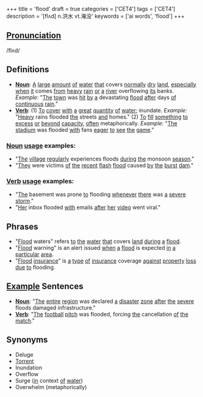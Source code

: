 +++
title = 'flood'
draft = true
categories = ['CET4']
tags = ['CET4']
description = '[flʌd] n.洪水 vt.淹没'
keywords = ['ai words', 'flood']
+++

## [Pronunciation](/en/post/pronunciation/)
/flʌd/

## Definitions
- **[Noun](/en/post/noun/)**:  [A](/en/post/a/) [large](/en/post/large/) [amount](/en/post/amount/) [of](/en/post/of/) [water](/en/post/water/) [that](/en/post/that/) covers [normally](/en/post/normally/) [dry](/en/post/dry/) [land](/en/post/land/), [especially](/en/post/especially/) [when](/en/post/when/) [it](/en/post/it/) comes [from](/en/post/from/) [heavy](/en/post/heavy/) [rain](/en/post/rain/) [or](/en/post/or/) [a](/en/post/a/) [river](/en/post/river/) overflowing [its](/en/post/its/) banks. _Example:_ "[The](/en/post/the/) [town](/en/post/town/) was [hit](/en/post/hit/) [by](/en/post/by/) [a](/en/post/a/) devastating [flood](/en/post/flood/) [after](/en/post/after/) days [of](/en/post/of/) [continuous](/en/post/continuous/) [rain](/en/post/rain/)."
- **[Verb](/en/post/verb/)**: (1) [To](/en/post/to/) [cover](/en/post/cover/) [with](/en/post/with/) [a](/en/post/a/) [great](/en/post/great/) [quantity](/en/post/quantity/) [of](/en/post/of/) [water](/en/post/water/); inundate. _Example:_ "[Heavy](/en/post/heavy/) rains flooded [the](/en/post/the/) streets [and](/en/post/and/) homes." (2) [To](/en/post/to/) [fill](/en/post/fill/) [something](/en/post/something/) [to](/en/post/to/) [excess](/en/post/excess/) [or](/en/post/or/) [beyond](/en/post/beyond/) [capacity](/en/post/capacity/), [often](/en/post/often/) metaphorically. _Example:_ "[The](/en/post/the/) [stadium](/en/post/stadium/) was flooded [with](/en/post/with/) fans [eager](/en/post/eager/) [to](/en/post/to/) [see](/en/post/see/) [the](/en/post/the/) [game](/en/post/game/)."

### [Noun](/en/post/noun/) [usage](/en/post/usage/) examples:
- "[The](/en/post/the/) [village](/en/post/village/) [regularly](/en/post/regularly/) experiences floods [during](/en/post/during/) [the](/en/post/the/) monsoon [season](/en/post/season/)."
- "[They](/en/post/they/) were victims [of](/en/post/of/) [the](/en/post/the/) [recent](/en/post/recent/) [flash](/en/post/flash/) [flood](/en/post/flood/) caused [by](/en/post/by/) [the](/en/post/the/) [burst](/en/post/burst/) [dam](/en/post/dam/)."

### [Verb](/en/post/verb/) [usage](/en/post/usage/) examples:
- "[The](/en/post/the/) basement was prone [to](/en/post/to/) flooding [whenever](/en/post/whenever/) [there](/en/post/there/) was [a](/en/post/a/) [severe](/en/post/severe/) [storm](/en/post/storm/)."
- "[Her](/en/post/her/) inbox flooded [with](/en/post/with/) emails [after](/en/post/after/) [her](/en/post/her/) [video](/en/post/video/) went viral."

## Phrases
- "[Flood](/en/post/flood/) waters" refers [to](/en/post/to/) [the](/en/post/the/) [water](/en/post/water/) [that](/en/post/that/) covers [land](/en/post/land/) [during](/en/post/during/) [a](/en/post/a/) [flood](/en/post/flood/).
- "[Flood](/en/post/flood/) warning" is an alert issued [when](/en/post/when/) [a](/en/post/a/) [flood](/en/post/flood/) is expected [in](/en/post/in/) [a](/en/post/a/) [particular](/en/post/particular/) [area](/en/post/area/).
- "[Flood](/en/post/flood/) [insurance](/en/post/insurance/)" is [a](/en/post/a/) [type](/en/post/type/) [of](/en/post/of/) [insurance](/en/post/insurance/) coverage [against](/en/post/against/) [property](/en/post/property/) [loss](/en/post/loss/) [due](/en/post/due/) [to](/en/post/to/) flooding.

## [Example](/en/post/example/) Sentences
- **[Noun](/en/post/noun/)**: "[The](/en/post/the/) [entire](/en/post/entire/) [region](/en/post/region/) was declared [a](/en/post/a/) [disaster](/en/post/disaster/) [zone](/en/post/zone/) [after](/en/post/after/) [the](/en/post/the/) [severe](/en/post/severe/) floods damaged infrastructure."
- **[Verb](/en/post/verb/)**: "[The](/en/post/the/) [football](/en/post/football/) [pitch](/en/post/pitch/) was flooded, forcing [the](/en/post/the/) cancellation [of](/en/post/of/) [the](/en/post/the/) [match](/en/post/match/)."

## Synonyms
- Deluge
- [Torrent](/en/post/torrent/)
- Inundation
- Overflow
- Surge ([in](/en/post/in/) context [of](/en/post/of/) [water](/en/post/water/))
- Overwhelm (metaphorically)
